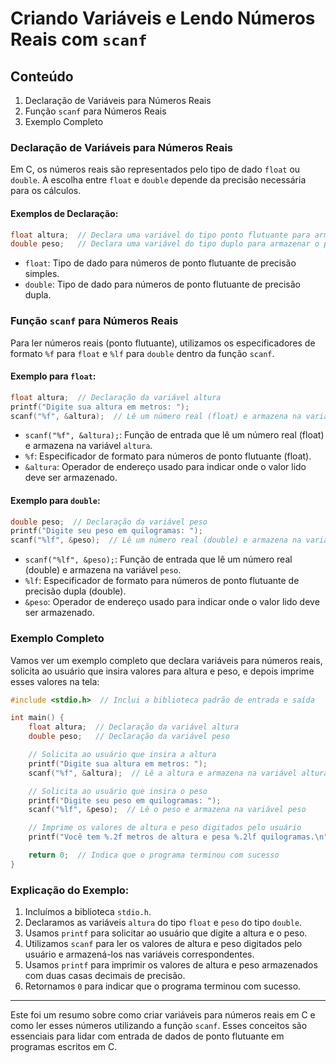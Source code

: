 # Criando Variáveis e Lendo Números Reais com `scanf`

## Conteúdo

1. Declaração de Variáveis para Números Reais
2. Função `scanf` para Números Reais
3. Exemplo Completo

### Declaração de Variáveis para Números Reais

Em C, os números reais são representados pelo tipo de dado `float` ou `double`. A escolha entre `float` e `double` depende da precisão necessária para os cálculos.

#### Exemplos de Declaração:

```c
float altura;  // Declara uma variável do tipo ponto flutuante para armazenar a altura
double peso;   // Declara uma variável do tipo duplo para armazenar o peso com maior precisão
```

- `float`: Tipo de dado para números de ponto flutuante de precisão simples.
- `double`: Tipo de dado para números de ponto flutuante de precisão dupla.

### Função `scanf` para Números Reais

Para ler números reais (ponto flutuante), utilizamos os especificadores de formato `%f` para `float` e `%lf` para `double` dentro da função `scanf`.

#### Exemplo para `float`:

```c
float altura;  // Declaração da variável altura
printf("Digite sua altura em metros: ");
scanf("%f", &altura);  // Lê um número real (float) e armazena na variável altura
```

- `scanf("%f", &altura);`: Função de entrada que lê um número real (float) e armazena na variável `altura`.
- `%f`: Especificador de formato para números de ponto flutuante (float).
- `&altura`: Operador de endereço usado para indicar onde o valor lido deve ser armazenado.

#### Exemplo para `double`:

```c
double peso;  // Declaração da variável peso
printf("Digite seu peso em quilogramas: ");
scanf("%lf", &peso);  // Lê um número real (double) e armazena na variável peso
```

- `scanf("%lf", &peso);`: Função de entrada que lê um número real (double) e armazena na variável `peso`.
- `%lf`: Especificador de formato para números de ponto flutuante de precisão dupla (double).
- `&peso`: Operador de endereço usado para indicar onde o valor lido deve ser armazenado.

### Exemplo Completo

Vamos ver um exemplo completo que declara variáveis para números reais, solicita ao usuário que insira valores para altura e peso, e depois imprime esses valores na tela:

```c
#include <stdio.h>  // Inclui a biblioteca padrão de entrada e saída

int main() {
    float altura;  // Declaração da variável altura
    double peso;   // Declaração da variável peso

    // Solicita ao usuário que insira a altura
    printf("Digite sua altura em metros: ");
    scanf("%f", &altura);  // Lê a altura e armazena na variável altura

    // Solicita ao usuário que insira o peso
    printf("Digite seu peso em quilogramas: ");
    scanf("%lf", &peso);  // Lê o peso e armazena na variável peso

    // Imprime os valores de altura e peso digitados pelo usuário
    printf("Você tem %.2f metros de altura e pesa %.2lf quilogramas.\n", altura, peso);

    return 0;  // Indica que o programa terminou com sucesso
}
```

### Explicação do Exemplo:

1. Incluímos a biblioteca `stdio.h`.
2. Declaramos as variáveis `altura` do tipo `float` e `peso` do tipo `double`.
3. Usamos `printf` para solicitar ao usuário que digite a altura e o peso.
4. Utilizamos `scanf` para ler os valores de altura e peso digitados pelo usuário e armazená-los nas variáveis correspondentes.
5. Usamos `printf` para imprimir os valores de altura e peso armazenados com duas casas decimais de precisão.
6. Retornamos `0` para indicar que o programa terminou com sucesso.

---

Este foi um resumo sobre como criar variáveis para números reais em C e como ler esses números utilizando a função `scanf`. Esses conceitos são essenciais para lidar com entrada de dados de ponto flutuante em programas escritos em C.
